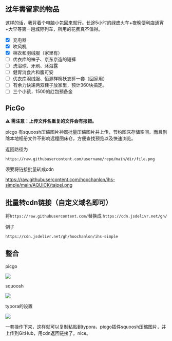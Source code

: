 ## 过年需留家的物品

这样的话，我背着个电脑小包回来就行。长途5小时的绿皮火车+夜晚便利店通宵+大早等第一趟城际列车，所用的花费真不值得。

* [x] 充电器
* [x] 吹风机
* [x] 棉衣和羽绒服（家里有）
* [ ] 优衣库的袜子、京东京造的短裤
* [ ] 洗浴球、牙刷、沐浴露
* [ ] 健胃消食片和腹可安
* [ ] 优衣库羽绒服、恒源祥棉袄衣裤一套（回家用）
* [ ] 有余力快递两双鞋子放家里，预计360块搞定。
* [ ] 三个小孩，1500的红包预备金

## PicGo

**⚠️ 需注意：上传文件名重复的文件会有报错。**

picgo 有squoosh压缩图片神器批量压缩图片并上传，节约图床存储空间。而且删除本地相册文件不影响远程图床仓，方便查找预览以及快速浏览。


返回路径为

```
https://raw.githubusercontent.com/username/repo/main/dir/file.png
```

须要将链接批量转成cdn

https://raw.githubusercontent.com/hoochanlon/ihs-simple/main/AQUICK/taipei.png

## 批量转cdn链接（自定义域名即可）


将`https://raw.githubusercontent.com/`替换成 `https://cdn.jsdelivr.net/gh/`

例子

```
https://cdn.jsdelivr.net/gh/hoochanlon/ihs-simple
```

## 整合

picgo

![](https://cdn.jsdelivr.net/gh/hoochanlon/ihs-simple/AQUICK/true-picgo.png)

squoosh

![](https://cdn.jsdelivr.net/gh/hoochanlon/ihs-simple/AQUICK/squooshyes.png)

typora的设置

![](https://cdn.jsdelivr.net/gh/hoochanlon/ihs-simple/AQUICK/typora-set-ihs-pic.png)

一套操作下来，这样就可以复制粘贴到typora，picgo插件squoosh压缩图片，并上传到GitHub，用cdn返回链接了。nice。
